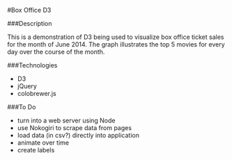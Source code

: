 #Box Office D3

###Description

This is a demonstration of D3 being used to visualize box office ticket sales for the month of June 2014. The graph illustrates the top 5 movies for every day over the course of the month. 

###Technologies

* D3
* jQuery
* colobrewer.js

###To Do

* turn into a web server using Node
* use Nokogiri to scrape data from pages
* load data (in csv?) directly into application
* animate over time
* create labels